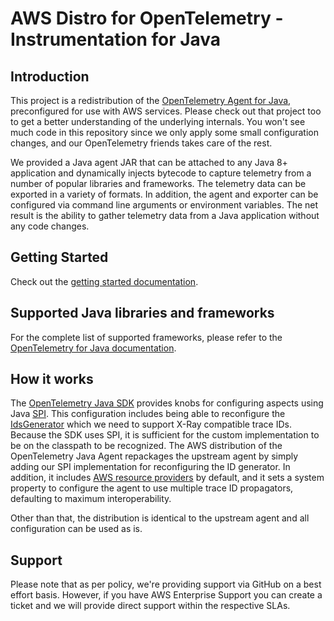# AWS Distro for OpenTelemetry - Instrumentation for Java

## Introduction

This project is a redistribution of the [OpenTelemetry Agent for Java](https://github.com/open-telemetry/opentelemetry-java-instrumentation),
preconfigured for use with AWS services. Please check out that project too to get a better
understanding of the underlying internals. You won't see much code in this repository since we only
apply some small configuration changes, and our OpenTelemetry friends takes care of the rest.

We provided a Java agent JAR that can be attached to any Java 8+ application and dynamically injects 
bytecode to capture telemetry from a number of popular libraries and frameworks. The telemetry data 
can be exported in a variety of formats. In addition, the agent and exporter can be configured via 
command line arguments or environment variables. The net result is the ability to gather telemetry
data from a Java application without any code changes.

## Getting Started

Check out the [getting started documentation](https://aws-otel.github.io/docs/getting-started/java-sdk/trace-auto-instr).

## Supported Java libraries and frameworks

For the complete list of supported frameworks, please refer to the [OpenTelemetry for Java documentation](https://github.com/open-telemetry/opentelemetry-java-instrumentation/blob/master/README.md#supported-java-libraries-and-frameworks).

## How it works

The [OpenTelemetry Java SDK](https://github.com/open-telemetry/opentelemetry-java) provides knobs
for configuring aspects using Java [SPI](https://docs.oracle.com/javase/tutorial/sound/SPI-intro.html).
This configuration includes being able to reconfigure the [IdsGenerator](https://github.com/open-telemetry/opentelemetry-java-contrib/blob/ed5c91ea2ea0cfd36b77c1f871c540ceba1c057b/aws-xray/src/main/java/io/opentelemetry/contrib/awsxray/AwsXrayIdGenerator.java)
which we need to support X-Ray compatible trace IDs. Because the SDK uses SPI, it is sufficient for
the custom implementation to be on the classpath to be recognized. The AWS distribution of the
OpenTelemetry Java Agent repackages the upstream agent by simply adding our SPI implementation for
reconfiguring the ID generator. In addition, it includes [AWS resource providers](https://github.com/open-telemetry/opentelemetry-java/tree/main/sdk-extensions/aws/src/main/java/io/opentelemetry/sdk/extension/aws/resource) 
by default, and it sets a system property to configure the agent to use multiple trace ID propagators, 
defaulting to maximum interoperability.

Other than that, the distribution is identical to the upstream agent and all configuration can be
used as is.

## Support

Please note that as per policy, we're providing support via GitHub on a best effort basis. However, if you have AWS Enterprise Support you can create a ticket and we will provide direct support within the respective SLAs.
